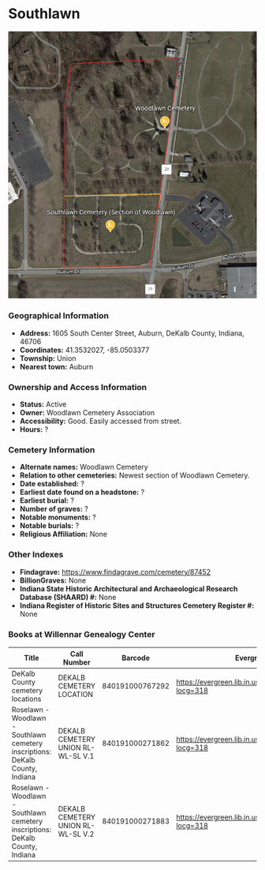 # Southlawn


![Woodlawn and Southlawn Cemetery on Google Earth](https://github.com/FyoAtEPL/DeKalbCemeteries/blob/main/images/mapImages/SouthAndWoodlawnEarth.png "Woodlawn and Southlawn Cemetery on Google Earth")

### Geographical Information
- **Address:** 1605 South Center Street, Auburn, DeKalb County, Indiana, 46706
- **Coordinates:** 41.3532027, -85.0503377
- **Township:** Union
- **Nearest town:** Auburn

### Ownership and Access Information
- **Status:** Active
- **Owner:** Woodlawn Cemetery Association
- **Accessibility:** Good. Easily accessed from street.
- **Hours:** ?

### Cemetery Information
- **Alternate names:** Woodlawn Cemetery
- **Relation to other cemeteries:** Newest section of Woodlawn Cemetery.
- **Date established:** ?
- **Earliest date found on a headstone:** ?
- **Earliest burial:** ?
- **Number of graves:** ?
- **Notable monuments:** ?
- **Notable burials:** ?
- **Religious Affiliation:** None

### Other Indexes
- **Findagrave:** https://www.findagrave.com/cemetery/87452
- **BillionGraves:** None
- **Indiana State Historic Architectural and Archaeological Research Database (SHAARD) #:** None
- **Indiana Register of Historic Sites and Structures Cemetery Register #:** None

### Books at Willennar Genealogy Center

| Title | Call Number | Barcode | Evergreen Record |
| ------------ | ------------ | ------------ | ------------ |
| DeKalb County cemetery locations | DEKALB CEMETERY LOCATION | 840191000767292 | https://evergreen.lib.in.us/eg/opac/record/20670319?locg=318 |
| Roselawn - Woodlawn - Southlawn cemetery inscriptions: DeKalb County, Indiana | DEKALB CEMETERY UNION RL-WL-SL V.1 | 840191000271862 | https://evergreen.lib.in.us/eg/opac/record/20670313?locg=318 |
| Roselawn - Woodlawn - Southlawn cemetery inscriptions: DeKalb County, Indiana | DEKALB CEMETERY UNION RL-WL-SL V.2 | 840191000271883 | https://evergreen.lib.in.us/eg/opac/record/20670313?locg=318 |
